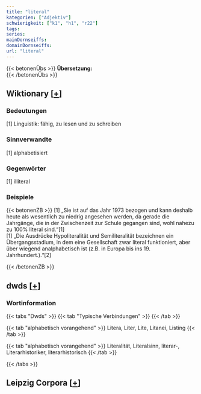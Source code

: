 ```yaml
---
title: "literal"
kategorien: ["Adjektiv"]
schwierigkeit: ["k1", "h1", "r22"]
tags:
series:
mainDornseiffs:
domainDornseiffs:
url: "literal"
---
```


{{< betonenÜbs >}}
**Übersetzung:**  
{{< /betonenÜbs >}}

## Wiktionary [[+](https://de.wiktionary.org/wiki/literal)]

### Bedeutungen
[1] Linguistik: fähig, zu lesen und zu schreiben  

### Sinnverwandte
[1] alphabetisiert  

### Gegenwörter
[1] illiteral  

### Beispiele
{{< betonenZB >}}
[1] „Sie ist auf das Jahr 1973 bezogen und kann deshalb heute als wesentlich zu niedrig angesehen werden, da gerade die Jahrgänge, die in der Zwischenzeit zur Schule gegangen sind, wohl nahezu zu 100% literal sind.“[1]  
[1] „Die Ausdrücke Hypoliteralität und Semiliteralität bezeichnen ein Übergangsstadium, in dem eine Gesellschaft zwar literal funktioniert, aber über wiegend analphabetisch ist (z.B. in Europa bis ins 19. Jahrhundert.).“[2]  

{{< /betonenZB >}}


## dwds [[+](https://www.dwds.de/wb/literal)]

### Wortinformation
{{< tabs "Dwds" >}}
{{< tab "Typische Verbindungen" >}}
{{< /tab >}}

{{< tab "alphabetisch vorangehend" >}}
Litera, Liter, Lite, Litanei, Listing
{{< /tab >}}

{{< tab "alphabetisch vorangehend" >}}
Literalität, Literalsinn, literar-, Literarhistoriker, literarhistorisch
{{< /tab >}}

{{< /tabs >}}

## Leipzig Corpora [[+](https://corpora.uni-leipzig.de/en/res?word=literal&corpusId=deu_newscrawl-public_2018)]

